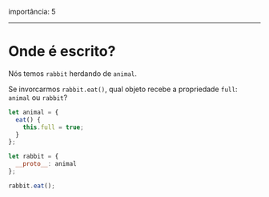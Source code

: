 importância: 5

---

# Onde é escrito?

Nós temos `rabbit` herdando de `animal`.

Se invorcarmos `rabbit.eat()`, qual objeto recebe a propriedade `full`: `animal` ou `rabbit`? 

```js
let animal = {
  eat() {
    this.full = true;
  }
};

let rabbit = {
  __proto__: animal
};

rabbit.eat();
```
